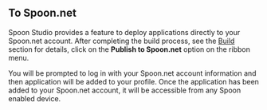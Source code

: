 ## To Spoon.net

Spoon Studio provides a feature to deploy applications directly to your Spoon.net account. After completing the build process, see the [Build](/docs/building#working-with-the-ide) section for details, click on the **Publish to Spoon.net** option on the ribbon menu. 

You will be prompted to log in with your Spoon.net account information and then application will be added to your profile. Once the application has been added to your Spoon.net account, it will be accessible from any Spoon enabled device.

